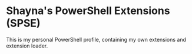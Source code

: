 # Shayna's PowerShell Extensions (SPSE)
This is my personal PowerShell profile, containing my own extensions and extension loader.
